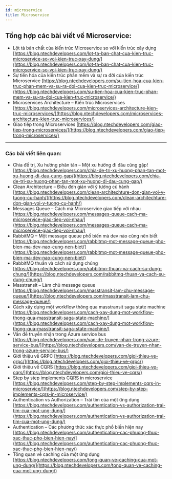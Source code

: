 ```yaml
---
id: microservice
title: Microservice
---
```


## Tổng hợp các bài viết về Microservice:

- Lột tả bản chất của kiến trúc Microservice so với kiến trúc xây dựng [https://blog.ntechdevelopers.com/lot-ta-ban-chat-cua-kien-truc-microservice-so-voi-kien-truc-xay-dung/](https://blog.ntechdevelopers.com/lot-ta-ban-chat-cua-kien-truc-microservice-so-voi-kien-truc-xay-dung/)
- Sự tiến hóa của kiến trúc phần mềm và sự ra đời của kiến trúc Microservice [https://blog.ntechdevelopers.com/su-tien-hoa-cua-kien-truc-phan-mem-va-su-ra-doi-cua-kien-truc-microservice/](https://blog.ntechdevelopers.com/su-tien-hoa-cua-kien-truc-phan-mem-va-su-ra-doi-cua-kien-truc-microservice/)
- Microservices Architecture – Kiến trúc Microservices [https://blog.ntechdevelopers.com/microservices-architecture-kien-truc-microservices/](https://blog.ntechdevelopers.com/microservices-architecture-kien-truc-microservices/)
- Giao tiếp trong Microservices [https://blog.ntechdevelopers.com/giao-tiep-trong-microservices/](https://blog.ntechdevelopers.com/giao-tiep-trong-microservices/)

---

### Các bài viết liên quan:

- Chia để trị, Xu hướng phân tán – Một xu hướng đi đâu cũng gặp! [https://blog.ntechdevelopers.com/chia-de-tri-xu-huong-phan-tan-mot-xu-huong-di-dau-cung-gap/](https://blog.ntechdevelopers.com/chia-de-tri-xu-huong-phan-tan-mot-xu-huong-di-dau-cung-gap/)
- Clean Architecture – Điều đơn giản với ý tưởng củ hành [https://blog.ntechdevelopers.com/clean-architechture-don-gian-voi-y-tuong-cu-hanh/](https://blog.ntechdevelopers.com/clean-architechture-don-gian-voi-y-tuong-cu-hanh/)
- Messages Queue – Cách mà Microservice giao tiếp với nhau [https://blog.ntechdevelopers.com/messages-queue-cach-ma-microservice-giao-tiep-voi-nhau/](https://blog.ntechdevelopers.com/messages-queue-cach-ma-microservice-giao-tiep-voi-nhau/)
- RabbitMQ – Một message queue phổ biến mà dev nào cũng nên biết [https://blog.ntechdevelopers.com/rabbitmq-mot-message-queue-pho-bien-ma-dev-nao-cung-nen-biet/](https://blog.ntechdevelopers.com/rabbitmq-mot-message-queue-pho-bien-ma-dev-nao-cung-nen-biet/)
- RabbitMQ thuần và cách sử dụng chúng [https://blog.ntechdevelopers.com/rabbitmq-thuan-va-cach-su-dung-chung/](https://blog.ntechdevelopers.com/rabbitmq-thuan-va-cach-su-dung-chung/)
- Masstransit – Làm chủ message queue [https://blog.ntechdevelopers.com/masstransit-lam-chu-message-queue/](https://blog.ntechdevelopers.com/masstransit-lam-chu-message-queue/)
- Cách xây dựng một workflow thông qua masstransit saga state machine [https://blog.ntechdevelopers.com/cach-xay-dung-mot-workflow-thong-qua-masstransit-saga-state-machine/](https://blog.ntechdevelopers.com/cach-xay-dung-mot-workflow-thong-qua-masstransit-saga-state-machine/)
- Vấn đề truyền nhận trong Azure service bus [https://blog.ntechdevelopers.com/van-de-truyen-nhan-trong-azure-service-bus/](https://blog.ntechdevelopers.com/van-de-truyen-nhan-trong-azure-service-bus/)
- Giới thiệu về GRPC [https://blog.ntechdevelopers.com/gioi-thieu-ve-grpc/](https://blog.ntechdevelopers.com/gioi-thieu-ve-grpc/)
- Giới thiệu về CQRS [https://blog.ntechdevelopers.com/gioi-thieu-ve-cqrs/](https://blog.ntechdevelopers.com/gioi-thieu-ve-cqrs/)
- Step by step implements CQRS in microservice [https://blog.ntechdevelopers.com/step-by-step-implements-cqrs-in-microservice/](https://blog.ntechdevelopers.com/step-by-step-implements-cqrs-in-microservice/)
- Authentication vs Authorization – Trái tim của một ứng dụng [https://blog.ntechdevelopers.com/authentication-vs-authorization-trai-tim-cua-mot-ung-dung/](https://blog.ntechdevelopers.com/authentication-vs-authorization-trai-tim-cua-mot-ung-dung/)
- Authentication – Các phương thức xác thực phổ biến hiện nay [https://blog.ntechdevelopers.com/authentication-cac-phuong-thuc-xac-thuc-pho-bien-hien-nay/](https://blog.ntechdevelopers.com/authentication-cac-phuong-thuc-xac-thuc-pho-bien-hien-nay/)
- Tổng quan về caching của một ứng dụng [https://blog.ntechdevelopers.com/tong-quan-ve-caching-cua-mot-ung-dung/](https://blog.ntechdevelopers.com/tong-quan-ve-caching-cua-mot-ung-dung/)

